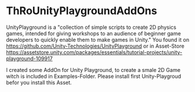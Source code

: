 # ThRoUnityPlaygroundAddOns

UnityPlayground is a "collection of simple scripts to create 2D physics games, intended for giving workshops to an audience of beginner game developers to quickly enable them to make games in Unity."
You found it on https://github.com/Unity-Technologies/UnityPlayground or in Asset-Store https://assetstore.unity.com/packages/essentials/tutorial-projects/unity-playground-109917

I created some AddOn for Unity Playground, to create a smale 2D Game witch is included in Examples-Folder. Please install first Unity-Playgroud befor you install this Asset.

